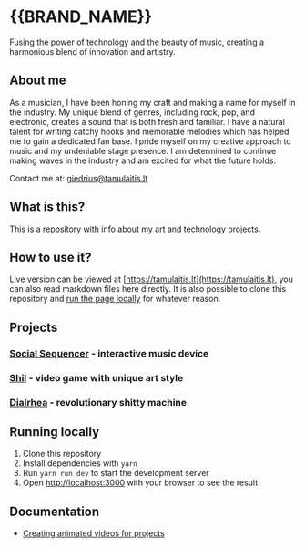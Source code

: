 # {{BRAND_NAME}}

Fusing the power of technology and the beauty of music, creating a harmonious blend of innovation and artistry.


## About me

As a musician, I have been honing my craft and making a name for myself in the industry. My unique blend of genres, including rock, pop, and electronic, creates a sound that is both fresh and familiar. I have a natural talent for writing catchy hooks and memorable melodies which has helped me to gain a dedicated fan base. I pride myself on my creative approach to music and my undeniable stage presence. I am determined to continue making waves in the industry and am excited for what the future holds.

Contact me at: [giedrius@tamulaitis.lt](mailto:giedrius@tamulaitis.lt)


## What is this?

This is a repository with info about my art and technology projects.


## How to use it?

Live version can be viewed at [https://tamulaitis.lt](https://tamulaitis.lt), you can also read markdown files here directly. It is also possible to clone this repository and [run the page locally](#running-locally) for whatever reason.


## Projects

### [Social Sequencer](src/projects/social-sequencer/README.md) - interactive music device
### [Shil](src/projects/shil/README.md) - video game with unique art style
### [Dialrhea](src/projects/dialrhea/README.md) - revolutionary shitty machine


## Running locally

1. Clone this repository
2. Install dependencies with `yarn`
3. Run `yarn run dev` to start the development server
4. Open [http://localhost:3000](http://localhost:3000) with your browser to see the result

## Documentation
- [Creating animated videos for projects](docs/creating-videos.md)
